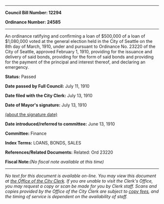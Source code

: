 

********

**Council Bill Number: 12294**
   
**Ordinance Number: 24585**
********

 An ordinance ratifying and confirming a loan of $500,000 of a loan of $1,080,000 voted at the general election held in the City of Seattle on the 8th day of March, 1910, under and pursuant to Ordinance No. 23220 of the City of Seattle, approved February 1, 1910, providing for the issuance and delivery of said bonds, providing for the form of said bonds and providing for the payment of the principal and interest thereof, and declaring an emergency.

**Status:** Passed
   
**Date passed by Full Council:** July 11, 1910
   
**Date filed with the City Clerk:** July 13, 1910
   
**Date of Mayor's signature:** July 13, 1910
   
[(about the signature date)](/~public/approvaldate.htm)
   
   
   
**Date introduced/referred to committee:** June 13, 1910
   
**Committee:** Finance
   
   
**Index Terms:** LOANS, BONDS, SALES

**References/Related Documents:** Related: Ord 23220

**Fiscal Note:**_(No fiscal note available at this time)_
********

_No text for this document is available on-line. You may view this document at [the Office of the City Clerk](http://www.seattle.gov/leg/clerk/contactUs.htm). If you are unable to visit the Clerk's Office, you may request a copy or scan be made for you by Clerk staff. Scans and copies provided by the Office of the City Clerk are subject to [copy fees](http://clerk.seattle.gov/~public/clerkfees.htm), and the timing of service is dependent on the availability of staff._

